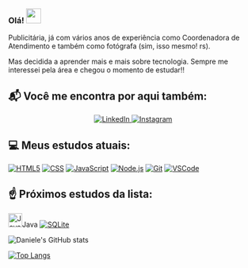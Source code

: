 ### Olá! <img src="https://camo.githubusercontent.com/e8e7b06ecf583bc040eb60e44eb5b8e0ecc5421320a92929ce21522dbc34c891/68747470733a2f2f6d656469612e67697068792e636f6d2f6d656469612f6876524a434c467a6361737252346961377a2f67697068792e676966" width="30px" data-canonical-src="https://media.giphy.com/media/hvRJCLFzcasrR4ia7z/giphy.gif" style="max-width:100%;">

Publicitária, já com vários anos de experiência como Coordenadora de Atendimento e também como fotógrafa (sim, isso mesmo! rs).

Mas decidida a aprender mais e mais sobre tecnologia. Sempre me interessei pela área e chegou o momento de estudar!!

## :mailbox_with_mail: Você me encontra por aqui também:

<div align="center">
<a href="https://www.linkedin.com/in/danieleeloi/" rel="nofollow">
	<img src="https://camo.githubusercontent.com/1598532a3542326fff0ea5e0481f39287c1a1a201b07b4fff95c5ecd6a30553e/68747470733a2f2f696d672e736869656c64732e696f2f62616467652f4c696e6b6564496e2d2532333030373742352e7376673f267374796c653d666c61742d737175617265266c6f676f3d6c696e6b6564696e266c6f676f436f6c6f723d7768697465" alt="LinkedIn" data-canonical-src="https://img.shields.io/badge/LinkedIn-%230077B5.svg?&amp;style=flat-square&amp;logo=linkedin&amp;logoColor=white" style="max-width:100%;">
</a>
<a href="https://www.instagram.com/danieleeloi//" rel="nofollow">
	<img src="https://camo.githubusercontent.com/b091cb88e26295fdc73b1f1f91d812216757930cb4d60f7951a07deff2a53fd5/68747470733a2f2f696d672e736869656c64732e696f2f62616467652f496e7374616772616d2d2532334534343035462e7376673f267374796c653d666c61742d737175617265266c6f676f3d696e7374616772616d266c6f676f436f6c6f723d7768697465" alt="Instagram" data-canonical-src="https://img.shields.io/badge/Instagram-%23E4405F.svg?&amp;style=flat-square&amp;logo=instagram&amp;logoColor=white" style="max-width:100%;">
</a>
</div>

## :computer: Meus estudos atuais:
<p>
<a target="_blank" rel="noopener noreferrer" href="https://camo.githubusercontent.com/96a539d0f4942d7f622d96b43372b8e6038ff508e690609b1ffc1fc3108025bb/68747470733a2f2f696d672e736869656c64732e696f2f62616467652f2d48544d4c352d3030303f266c6f676f3d68746d6c35266c6f676f436f6c6f723d453334463236"><img src="https://camo.githubusercontent.com/96a539d0f4942d7f622d96b43372b8e6038ff508e690609b1ffc1fc3108025bb/68747470733a2f2f696d672e736869656c64732e696f2f62616467652f2d48544d4c352d3030303f266c6f676f3d68746d6c35266c6f676f436f6c6f723d453334463236" alt="HTML5" data-canonical-src="https://img.shields.io/badge/-HTML5-000?&amp;logo=html5&amp;logoColor=E34F26" style="max-width:100%;"></a>
<a target="_blank" rel="noopener noreferrer" href="https://camo.githubusercontent.com/9aa9859905af6a3b26edde4a73cf1974ed9ae204b16f24f4b704b5cafe1159c2/68747470733a2f2f696d672e736869656c64732e696f2f62616467652f2d4353532d3030303f266c6f676f3d63737333266c6f676f436f6c6f723d313537324236"><img src="https://camo.githubusercontent.com/9aa9859905af6a3b26edde4a73cf1974ed9ae204b16f24f4b704b5cafe1159c2/68747470733a2f2f696d672e736869656c64732e696f2f62616467652f2d4353532d3030303f266c6f676f3d63737333266c6f676f436f6c6f723d313537324236" alt="CSS" data-canonical-src="https://img.shields.io/badge/-CSS-000?&amp;logo=css3&amp;logoColor=1572B6" style="max-width:100%;"></a>
<a href="https://github.com/AlvaroIsrael?tab=repositories&amp;q=&amp;type=&amp;language=javascript"><img src="https://camo.githubusercontent.com/4b4858ab474b4aaf1d67602c602f1149a7666b04563d1e674a21922d66537b14/68747470733a2f2f696d672e736869656c64732e696f2f62616467652f2d4a6176615363726970742d3030303f266c6f676f3d4a617661536372697074266c6f676f436f6c6f723d646463353038" alt="JavaScript" data-canonical-src="https://img.shields.io/badge/-JavaScript-000?&amp;logo=JavaScript&amp;logoColor=ddc508" style="max-width:100%;"></a>
<a target="_blank" rel="noopener noreferrer" href="https://camo.githubusercontent.com/0d9f8bd3d43bc594427c62272f5401afa6bd17c7ff6f49a34b2609d6d501ebc5/68747470733a2f2f696d672e736869656c64732e696f2f62616467652f2d4e6f64652d3030303f266c6f676f3d6e6f64652e6a73"><img src="https://camo.githubusercontent.com/0d9f8bd3d43bc594427c62272f5401afa6bd17c7ff6f49a34b2609d6d501ebc5/68747470733a2f2f696d672e736869656c64732e696f2f62616467652f2d4e6f64652d3030303f266c6f676f3d6e6f64652e6a73" alt="Node.js" data-canonical-src="https://img.shields.io/badge/-Node-000?&amp;logo=node.js" style="max-width:100%;"></a>
<a target="_blank" rel="noopener noreferrer" href="https://camo.githubusercontent.com/9214e5fd18afbe0ab6bdfab82679f2ac9ebc67fbdc27d3f688f286c3cc67882b/68747470733a2f2f696d672e736869656c64732e696f2f62616467652f2d4769742d3030303f266c6f676f3d676974266c6f676f436f6c6f723d463035303332"><img src="https://camo.githubusercontent.com/9214e5fd18afbe0ab6bdfab82679f2ac9ebc67fbdc27d3f688f286c3cc67882b/68747470733a2f2f696d672e736869656c64732e696f2f62616467652f2d4769742d3030303f266c6f676f3d676974266c6f676f436f6c6f723d463035303332" alt="Git" data-canonical-src="https://img.shields.io/badge/-Git-000?&amp;logo=git&amp;logoColor=F05032" style="max-width:100%;"></a>
<a target="_blank" rel="noopener noreferrer" href="https://camo.githubusercontent.com/f30491a1c341147136840d3ce75f7b97068782aad038cb52aad45ed2e6145c0b/68747470733a2f2f696d672e736869656c64732e696f2f62616467652f2d5653436f64652d3030303f266c6f676f3d56697375616c25323053747564696f253230436f6465266c6f676f436f6c6f723d303037414343"><img src="https://camo.githubusercontent.com/f30491a1c341147136840d3ce75f7b97068782aad038cb52aad45ed2e6145c0b/68747470733a2f2f696d672e736869656c64732e696f2f62616467652f2d5653436f64652d3030303f266c6f676f3d56697375616c25323053747564696f253230436f6465266c6f676f436f6c6f723d303037414343" alt="VSCode" data-canonical-src="https://img.shields.io/badge/-VSCode-000?&amp;logo=Visual%20Studio%20Code&amp;logoColor=007ACC" style="max-width:100%;"></a>
</p>

## :point_up: Próximos estudos da lista:
<p>
<img src="https://raw.githubusercontent.com/jmnote/z-icons/63ed0bbc595367888d648b2a1363a838e4ba743e/svg/java.svg" alt="Java" width="28">Java</img>
<a target="_blank" rel="noopener noreferrer" href="https://camo.githubusercontent.com/95905b50b09c5e69676230acd9d0e0b44ab2dc094d3a8347a2a54551447f877f/68747470733a2f2f696d672e736869656c64732e696f2f62616467652f2d53514c6974652d3030303f266c6f676f3d73716c697465266c6f676f436f6c6f723d303033423537"><img src="https://camo.githubusercontent.com/95905b50b09c5e69676230acd9d0e0b44ab2dc094d3a8347a2a54551447f877f/68747470733a2f2f696d672e736869656c64732e696f2f62616467652f2d53514c6974652d3030303f266c6f676f3d73716c697465266c6f676f436f6c6f723d303033423537" alt="SQLite" data-canonical-src="https://img.shields.io/badge/-SQLite-000?&amp;logo=sqlite&amp;logoColor=003B57" style="max-width:100%;"></a>
</p>

![Daniele's GitHub stats](https://github-readme-stats.vercel.app/api?username=danieleeloi&show_icons=true&theme=dark&hide_border=true&cache_seconds=2000&include_all_commits=true&count_private=true)

[![Top Langs](https://github-readme-stats.vercel.app/api/top-langs/?username=danieleeloi&layout=compact&theme=dark&hide_border=true&cache_seconds=2000)](https://github.com/danieleeloi/github-readme-stats)




